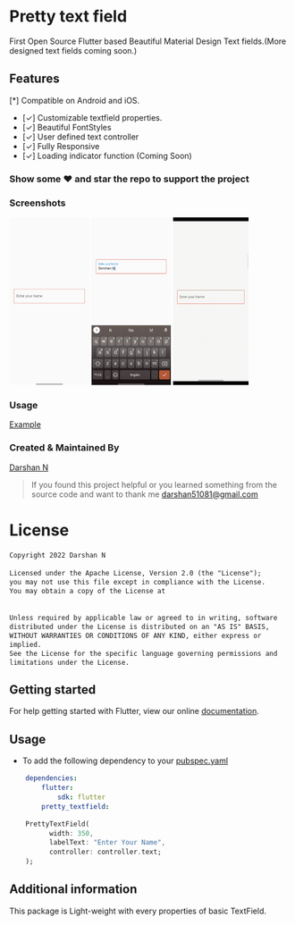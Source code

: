 <!-- 
This README describes the package. If you publish this package to pub.dev,
this README's contents appear on the landing page for your package.

For information about how to write a good package README, see the guide for
[writing package pages](https://dart.dev/guides/libraries/writing-package-pages). 

For general information about developing packages, see the Dart guide for
[creating packages](https://dart.dev/guides/libraries/create-library-packages)
and the Flutter guide for
[developing packages and plugins](https://flutter.dev/developing-packages). 
-->
# Pretty text field

First Open Source Flutter based Beautiful Material Design Text fields.(More designed text fields coming soon.)


## Features

[*] Compatible on Android and iOS.

  * [✓] Customizable textfield properties.
  * [✓] Beautiful FontStyles
  * [✓] User defined text controller 
  * [✓] Fully Responsive
  * [✓] Loading indicator function (Coming Soon)

### Show some :heart: and star the repo to support the project


### Screenshots

<img src="ss1.jpg" height="300em" /> <img src="ss2.jpg" height="300em" /> 
<img src="ss3.gif" height="300em" /> 


### Usage

[Example](https://github.com/darshn-n/pretty_textfield/blob/master/example/example_app.dart)


### Created & Maintained By

[Darshan N](https://github.com/darshn-n) 

> If you found this project helpful or you learned something from the source code and want to thank me <darshan51081@gmail.com>

# License

    Copyright 2022 Darshan N

    Licensed under the Apache License, Version 2.0 (the "License");
    you may not use this file except in compliance with the License.
    You may obtain a copy of the License at


    Unless required by applicable law or agreed to in writing, software
    distributed under the License is distributed on an "AS IS" BASIS,
    WITHOUT WARRANTIES OR CONDITIONS OF ANY KIND, either express or implied.
    See the License for the specific language governing permissions and
    limitations under the License.

## Getting started


For help getting started with Flutter, view our online
[documentation](https://flutter.dev/).

## Usage

* To add the following dependency to your [pubspec.yaml](https://github.com/darshn-n/pretty_textfield)

```yaml
    dependencies:
        flutter:
            sdk: flutter
        pretty_textfield:
```

```dart
    PrettyTextField(
          width: 350,
          labelText: "Enter Your Name",
          controller: controller.text;        
    );
```

## Additional information

This package is Light-weight with every properties of basic TextField.
